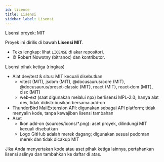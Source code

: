 ```yaml
---
id: licence
title: Lisensi
sidebar_label: Lisensi
---
```


Lisensi proyek: MIT

Proyek ini dirilis di bawah **Lisensi MIT**.

- Teks lengkap: lihat `LICENSE` di akar repositori.
- © Robert Nowotny (bitranox) dan kontributor.

Lisensi pihak ketiga (ringkas)

- Alat dev/test & situs: MIT kecuali disebutkan
  - vitest (MIT), jsdom (MIT), @docusaurus/core (MIT), @docusaurus/preset-classic (MIT), react (MIT), react‑dom (MIT), clsx (MIT)
  - web‑ext (saat digunakan melalui npx) berlisensi MPL‑2.0; hanya alat dev, tidak didistribusikan bersama add‑on
- ThunderBird MailExtension API: digunakan sebagai API platform; tidak menyalin kode, tanpa kewajiban lisensi tambahan
- Aset
  - Ikon add‑on (sources/icons/\*.png): aset proyek, dilindungi MIT kecuali disebutkan
  - Logo GitHub adalah merek dagang; digunakan sesuai pedoman merek dan tidak dicakup MIT

Jika Anda menyertakan kode atau aset pihak ketiga lainnya, pertahankan lisensi aslinya dan tambahkan ke daftar di atas.
